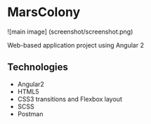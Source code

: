 # MarsColony
![main image] (screenshot/screenshot.png)

Web-based application project using Angular 2

## Technologies
* Angular2
* HTML5
* CSS3 transitions and Flexbox layout
* SCSS 
* Postman


## 